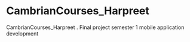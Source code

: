 # CambrianCourses_Harpreet
CambrianCourses_Harpreet . Final project semester 1 mobile application development
